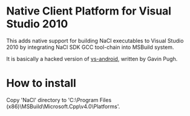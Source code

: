 Native Client Platform for Visual Studio 2010
=============================================

This adds native support for building NaCl executables to Visual Studio 2010 by integrating NaCl SDK GCC tool-chain into MSBuild system.

It is basically a hacked version of [vs-android](http://code.google.com/p/vs-android/), written by Gavin Pugh.

How to install
==============

Copy 'NaCl' directory to 'C:\Program Files (x86)\MSBuild\Microsoft.Cpp\v4.0\Platforms'.

